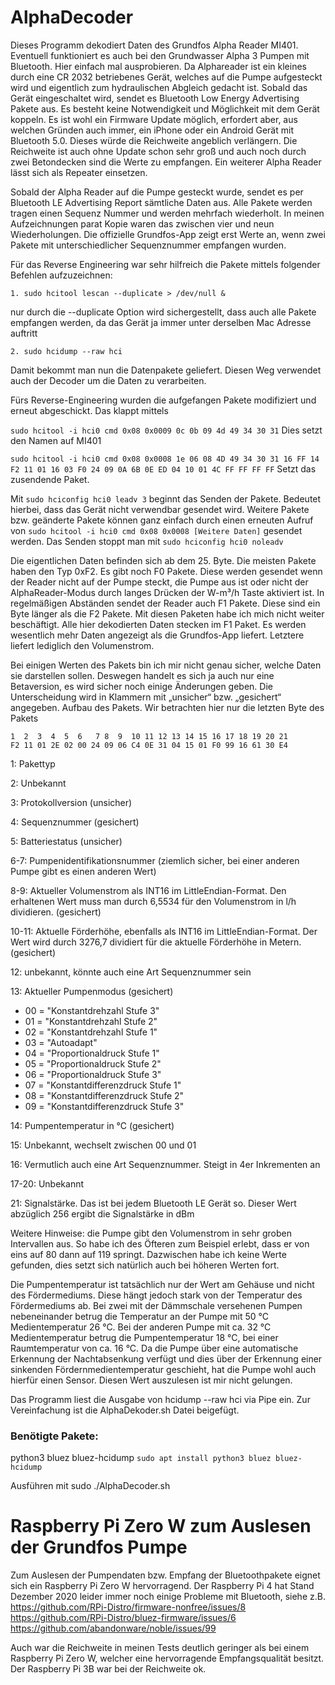 # AlphaDecoder
Dieses Programm dekodiert Daten des Grundfos Alpha Reader MI401. Eventuell funktioniert es auch bei den Grundwasser Alpha 3 Pumpen mit Bluetooth. Hier einfach mal ausprobieren. Da Alphareader ist ein kleines durch eine CR 2032 betriebenes Gerät, welches auf die Pumpe aufgesteckt wird und eigentlich zum hydraulischen Abgleich gedacht ist. Sobald das Gerät eingeschaltet wird, sendet es Bluetooth Low Energy Advertising Pakete aus. Es besteht keine Notwendigkeit und Möglichkeit mit dem Gerät koppeln. Es ist wohl ein Firmware Update möglich, erfordert aber, aus welchen Gründen auch immer, ein iPhone oder ein Android Gerät mit Bluetooth 5.0. Dieses würde die Reichweite angeblich verlängern. Die Reichweite ist auch ohne Update schon sehr groß und auch noch durch zwei Betondecken sind die Werte zu empfangen. Ein weiterer Alpha Reader lässt sich als Repeater einsetzen.

Sobald der Alpha Reader auf die Pumpe gesteckt wurde, sendet es per Bluetooth LE Advertising Report sämtliche Daten aus. Alle Pakete werden tragen einen Sequenz Nummer und werden mehrfach wiederholt. In meinen Aufzeichnungen parat Kopie waren das zwischen vier und neun Wiederholungen. Die offizielle Grundfos-App zeigt erst Werte an, wenn zwei Pakete mit unterschiedlicher Sequenznummer empfangen wurden.

Für das Reverse Engineering war sehr hilfreich die Pakete mittels folgender Befehlen aufzuzeichnen:

`1.	sudo hcitool lescan --duplicate > /dev/null &`

nur durch die --duplicate Option wird sichergestellt, dass auch alle Pakete empfangen werden, da das Gerät ja immer unter derselben Mac Adresse auftritt

`2.	sudo hcidump --raw hci`

Damit bekommt man nun die Datenpakete geliefert.
Diesen Weg verwendet auch der Decoder um die Daten zu verarbeiten.

Fürs Reverse-Engineering wurden die aufgefangen Pakete modifiziert und erneut abgeschickt. Das klappt mittels 

`sudo hcitool -i hci0 cmd 0x08 0x0009 0c 0b 09 4d 49 34 30 31`
Dies setzt den Namen auf MI401

`sudo hcitool -i hci0 cmd 0x08 0x0008 1e 06 08 4D 49 34 30 31 16 FF 14 F2 11 01 16 03 F0 24 09 0A 6B 0E ED 04 10 01 4C FF FF FF FF`
Setzt das zusendende Paket.

Mit `sudo hciconfig hci0 leadv 3` beginnt das Senden der Pakete. Bedeutet hierbei, dass das Gerät nicht verwendbar gesendet wird. Weitere Pakete bzw. geänderte Pakete können ganz einfach durch einen erneuten Aufruf von `sudo hcitool -i hci0 cmd 0x08 0x0008 [Weitere Daten]` gesendet werden. Das Senden stoppt man mit `sudo hciconfig hci0 noleadv`

Die eigentlichen Daten befinden sich ab dem 25. Byte. Die meisten Pakete haben den Typ 0xF2. Es gibt noch F0 Pakete. Diese werden gesendet wenn der Reader nicht auf der Pumpe steckt, die Pumpe aus ist oder nicht der AlphaReader-Modus durch langes Drücken der W-m³/h Taste aktiviert ist. In regelmäßigen Abständen sendet der Reader auch F1 Pakete. Diese sind ein Byte länger als die F2 Pakete. Mit diesen Paketen habe ich mich nicht weiter beschäftigt. Alle hier dekodierten Daten stecken im F1 Paket.
Es werden wesentlich mehr Daten angezeigt als die Grundfos-App liefert. Letztere liefert lediglich den Volumenstrom.

Bei einigen Werten des Pakets bin ich mir nicht genau sicher, welche Daten sie darstellen sollen. Deswegen handelt es sich ja auch nur eine Betaversion, es wird sicher noch einige Änderungen geben. Die Unterscheidung wird in Klammern mit „unsicher“ bzw. „gesichert“ angegeben.
Aufbau des Pakets. 
Wir betrachten hier nur die letzten Byte des Pakets
```
1  2  3  4  5  6   7 8  9  10 11 12 13 14 15 16 17 18 19 20 21
F2 11 01 2E 02 00 24 09 06 C4 0E 31 04 15 01 F0 99 16 61 30 E4
```

1: Pakettyp

2: Unbekannt

3: Protokollversion (unsicher)

4: Sequenznummer (gesichert)

5: Batteriestatus (unsicher)

6-7: Pumpenidentifikationsnummer (ziemlich sicher, bei einer anderen Pumpe gibt es einen anderen Wert)

8-9: Aktueller Volumenstrom als INT16 im LittleEndian-Format. Den erhaltenen Wert muss man durch 6,5534 für den Volumenstrom in l/h dividieren. (gesichert)

10-11: Aktuelle Förderhöhe, ebenfalls als INT16 im LittleEndian-Format. Der Wert wird durch 3276,7 dividiert für die aktuelle Förderhöhe in Metern. (gesichert)

12: unbekannt, könnte auch eine Art Sequenznummer sein

13: Aktueller Pumpenmodus (gesichert)
- 00 = "Konstantdrehzahl Stufe 3"
- 01 = "Konstantdrehzahl Stufe 2"
- 02 = "Konstantdrehzahl Stufe 1"
- 03 = "Autoadapt"
- 04 = "Proportionaldruck Stufe 1"
- 05 = "Proportionaldruck Stufe 2"
- 06 = "Proportionaldruck Stufe 3"
- 07 = "Konstantdifferenzdruck Stufe 1"
- 08 = "Konstantdifferenzdruck Stufe 2"
- 09 = "Konstantdifferenzdruck Stufe 3"

14: Pumpentemperatur in °C (gesichert)

15: Unbekannt, wechselt zwischen 00 und 01

16: Vermutlich auch eine Art Sequenznummer. Steigt in 4er Inkrementen an

17-20: Unbekannt

21: Signalstärke. Das ist bei jedem Bluetooth LE Gerät so. Dieser Wert abzüglich 256 ergibt die Signalstärke in dBm
 
Weitere Hinweise: die Pumpe gibt den Volumenstrom in sehr groben Intervallen aus. So habe ich des Öfteren zum Beispiel erlebt, dass er von eins auf 80 dann auf 119 springt. Dazwischen habe ich keine Werte gefunden, dies setzt sich natürlich auch bei höheren Werten fort.

Die Pumpentemperatur ist tatsächlich nur der Wert am Gehäuse und nicht des Fördermediums. Diese hängt jedoch stark von der Temperatur des Fördermediums ab. Bei zwei mit der Dämmschale versehenen Pumpen nebeneinander betrug die Temperatur an der Pumpe mit 50 °C Medientemperatur 26 °C. Bei der anderen Pumpe mit ca. 32 °C Medientemperatur betrug die Pumpentemperatur 18 °C, bei einer Raumtemperatur von ca. 16 °C. Da die Pumpe über eine automatische Erkennung der Nachtabsenkung verfügt und dies über der Erkennung einer sinkenden Fördernmedientemperatur geschieht, hat die Pumpe wohl auch hierfür einen Sensor. Diesen Wert auszulesen ist mir nicht gelungen.

Das Programm liest die Ausgabe von hcidump --raw hci via Pipe ein. Zur Vereinfachung ist die AlphaDekoder.sh Datei beigefügt.

### Benötigte Pakete:
python3
bluez
bluez-hcidump
`sudo apt install python3 bluez bluez-hcidump`

Ausführen mit sudo ./AlphaDecoder.sh

# Raspberry Pi Zero W zum Auslesen der Grundfos Pumpe
Zum Auslesen der Pumpendaten bzw. Empfang der Bluetoothpakete eignet sich ein Raspberry Pi Zero W hervorragend. Der Raspberry Pi 4 hat Stand Dezember 2020 leider immer noch einige Probleme mit Bluetooth, siehe z.B. https://github.com/RPi-Distro/firmware-nonfree/issues/8
https://github.com/RPi-Distro/bluez-firmware/issues/6
https://github.com/abandonware/noble/issues/99

Auch war die Reichweite in meinen Tests deutlich geringer als bei einem Raspberry Pi Zero W, welcher eine hervorragende Empfangsqualität besitzt. Der Raspberry Pi 3B war bei der Reichweite ok.



